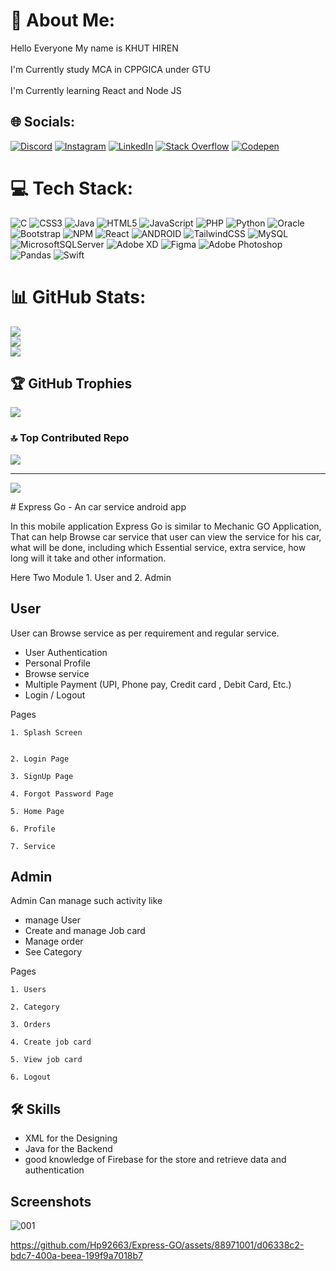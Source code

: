 # 💫 About Me:
Hello Everyone  My name is KHUT HIREN<br><br>I'm Currently study MCA in CPPGICA under GTU<br><br>I'm Currently learning React and Node JS


## 🌐 Socials:
[![Discord](https://img.shields.io/badge/Discord-%237289DA.svg?logo=discord&logoColor=white)](https://discord.gg/https://discord.gg/cYMKH2taPr) [![Instagram](https://img.shields.io/badge/Instagram-%23E4405F.svg?logo=Instagram&logoColor=white)](https://instagram.com/hiren_khut_92663?utm_source=qr&igshid=NGExMmI2YTkyZg%3D%3D) [![LinkedIn](https://img.shields.io/badge/LinkedIn-%230077B5.svg?logo=linkedin&logoColor=white)](https://linkedin.com/in/hiren-khut-638381244) [![Stack Overflow](https://img.shields.io/badge/-Stackoverflow-FE7A16?logo=stack-overflow&logoColor=white)](https://stackoverflow.com/users/22419288/hiren-khut) [![Codepen](https://img.shields.io/badge/Codepen-000000?style=for-the-badge&logo=codepen&logoColor=white)](https://codepen.io/Hiren-Khut) 

# 💻 Tech Stack:
![C](https://img.shields.io/badge/c-%2300599C.svg?style=for-the-badge&logo=c&logoColor=white) ![CSS3](https://img.shields.io/badge/css3-%231572B6.svg?style=for-the-badge&logo=css3&logoColor=white) ![Java](https://img.shields.io/badge/java-%23ED8B00.svg?style=for-the-badge&logo=java&logoColor=white) ![HTML5](https://img.shields.io/badge/html5-%23E34F26.svg?style=for-the-badge&logo=html5&logoColor=white) ![JavaScript](https://img.shields.io/badge/javascript-%23323330.svg?style=for-the-badge&logo=javascript&logoColor=%23F7DF1E) ![PHP](https://img.shields.io/badge/php-%23777BB4.svg?style=for-the-badge&logo=php&logoColor=white) ![Python](https://img.shields.io/badge/python-3670A0?style=for-the-badge&logo=python&logoColor=ffdd54) ![Oracle](https://img.shields.io/badge/Oracle-F80000?style=for-the-badge&logo=oracle&logoColor=white) ![Bootstrap](https://img.shields.io/badge/bootstrap-%23563D7C.svg?style=for-the-badge&logo=bootstrap&logoColor=white) ![NPM](https://img.shields.io/badge/NPM-%23000000.svg?style=for-the-badge&logo=npm&logoColor=white) ![React](https://img.shields.io/badge/react-%2320232a.svg?style=for-the-badge&logo=react&logoColor=%2361DAFB) ![ANDROID](https://img.shields.io/badge/android-%2320232a.svg?style=for-the-badge&logo=android&logoColor=%a4c639) ![TailwindCSS](https://img.shields.io/badge/tailwindcss-%2338B2AC.svg?style=for-the-badge&logo=tailwind-css&logoColor=white) ![MySQL](https://img.shields.io/badge/mysql-%2300f.svg?style=for-the-badge&logo=mysql&logoColor=white) ![MicrosoftSQLServer](https://img.shields.io/badge/Microsoft%20SQL%20Sever-CC2927?style=for-the-badge&logo=microsoft%20sql%20server&logoColor=white) ![Adobe XD](https://img.shields.io/badge/Adobe%20XD-470137?style=for-the-badge&logo=Adobe%20XD&logoColor=#FF61F6) 	![Figma](https://img.shields.io/badge/figma-%23F24E1E.svg?style=for-the-badge&logo=figma&logoColor=white) ![Adobe Photoshop](https://img.shields.io/badge/adobephotoshop-%2331A8FF.svg?style=for-the-badge&logo=adobephotoshop&logoColor=white) ![Pandas](https://img.shields.io/badge/pandas-%23150458.svg?style=for-the-badge&logo=pandas&logoColor=white) ![Swift](https://img.shields.io/badge/swift-F54A2A?style=for-the-badge&logo=swift&logoColor=white)
# 📊 GitHub Stats:
![](https://github-readme-stats.vercel.app/api?username=Hp92663&theme=dark&hide_border=false&include_all_commits=true&count_private=true)<br/>
![](https://github-readme-streak-stats.herokuapp.com/?user=Hp92663&theme=dark&hide_border=false)<br/>
![](https://github-readme-stats.vercel.app/api/top-langs/?username=Hp92663&theme=dark&hide_border=false&include_all_commits=true&count_private=true&layout=compact)

## 🏆 GitHub Trophies
![](https://github-profile-trophy.vercel.app/?username=Hp92663&theme=radical&no-frame=false&no-bg=false&margin-w=4)

### 🔝 Top Contributed Repo
![](https://github-contributor-stats.vercel.app/api?username=Hp92663&limit=5&theme=dark&combine_all_yearly_contributions=true)

---
[![](https://visitcount.itsvg.in/api?id=Hp92663&icon=0&color=0)](https://visitcount.itsvg.in)


<!-- Proudly created with GPRM ( https://gprm.itsvg.in ) --># Express Go -  An car service android app

In this mobile application Express Go is similar to Mechanic GO Application, That can help Browse car service that user can view the service for his car, what will be done, including which Essential service, extra service, how long will it take and other information.

Here Two Module 1. User and 2. Admin

## User
User can Browse service as per requirement and regular service.

* User Authentication
* Personal Profile 
* Browse service
* Multiple Payment (UPI, Phone pay, Credit card , Debit Card, Etc.)
* Login / Logout

Pages

    1. Splash Screen
    

    2. Login Page

    3. SignUp Page

    4. Forgot Password Page

    5. Home Page

    6. Profile

    7. Service


## Admin

Admin Can manage such activity like

* manage User
* Create and manage Job card
* Manage order
* See Category

Pages

    1. Users

    2. Category

    3. Orders

    4. Create job card
    
    5. View job card

    6. Logout



## 🛠 Skills
* XML for the Designing
* Java for the Backend
* good knowledge of
 Firebase for the store and retrieve data and authentication
## Screenshots

![001](https://github.com/Hp92663/Express-GO/assets/88971001/c98bf27e-673c-435b-be89-77e9d031b680)


https://github.com/Hp92663/Express-GO/assets/88971001/d06338c2-bdc7-400a-beea-199f9a7018b7







